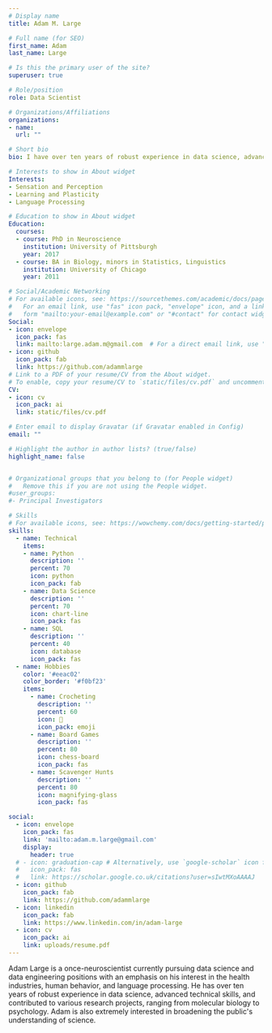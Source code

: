 ```yaml
---
# Display name
title: Adam M. Large

# Full name (for SEO)
first_name: Adam
last_name: Large

# Is this the primary user of the site?
superuser: true

# Role/position
role: Data Scientist

# Organizations/Affiliations
organizations:
- name: 
  url: ""

# Short bio
bio: I have over ten years of robust experience in data science, advanced technical skills, and contributed to various research projects, ranging from molecular biology to psychology. 

# Interests to show in About widget
Interests:
- Sensation and Perception
- Learning and Plasticity
- Language Processing

# Education to show in About widget
Education:
  courses:
  - course: PhD in Neuroscience
    institution: University of Pittsburgh
    year: 2017
  - course: BA in Biology, minors in Statistics, Linguistics
    institution: University of Chicago
    year: 2011

# Social/Academic Networking
# For available icons, see: https://sourcethemes.com/academic/docs/page-builder/#icons
#   For an email link, use "fas" icon pack, "envelope" icon, and a link in the
#   form "mailto:your-email@example.com" or "#contact" for contact widget.
Social:
- icon: envelope
  icon_pack: fas
  link: mailto:large.adam.m@gmail.com  # For a direct email link, use "mailto:test@example.org".
- icon: github
  icon_pack: fab
  link: https://github.com/adammlarge
# Link to a PDF of your resume/CV from the About widget.
# To enable, copy your resume/CV to `static/files/cv.pdf` and uncomment the lines below.
CV:
- icon: cv
  icon_pack: ai
  link: static/files/cv.pdf

# Enter email to display Gravatar (if Gravatar enabled in Config)
email: ""

# Highlight the author in author lists? (true/false)
highlight_name: false


# Organizational groups that you belong to (for People widget)
#   Remove this if you are not using the People widget.
#user_groups:
#- Principal Investigators

# Skills
# For available icons, see: https://wowchemy.com/docs/getting-started/page-builder/#icons
skills:
  - name: Technical
    items:
    - name: Python
      description: ''
      percent: 70
      icon: python
      icon_pack: fab
    - name: Data Science
      description: ''
      percent: 70
      icon: chart-line
      icon_pack: fas
    - name: SQL
      description: ''
      percent: 40
      icon: database
      icon_pack: fas
  - name: Hobbies
    color: '#eeac02'
    color_border: '#f0bf23'
    items:
      - name: Crocheting
        description: ''
        percent: 60
        icon: 🧶
        icon_pack: emoji
      - name: Board Games
        description: ''
        percent: 80
        icon: chess-board
        icon_pack: fas
      - name: Scavenger Hunts
        description: ''
        percent: 80
        icon: magnifying-glass
        icon_pack: fas

social:
  - icon: envelope
    icon_pack: fas
    link: 'mailto:adam.m.large@gmail.com'
    display:
      header: true
  # - icon: graduation-cap # Alternatively, use `google-scholar` icon from `ai` icon pack
  #   icon_pack: fas
  #   link: https://scholar.google.co.uk/citations?user=sIwtMXoAAAAJ
  - icon: github
    icon_pack: fab
    link: https://github.com/adammlarge
  - icon: linkedin
    icon_pack: fab
    link: https://www.linkedin.com/in/adam-large
  - icon: cv
    icon_pack: ai
    link: uploads/resume.pdf
---
```


Adam Large is a once-neuroscientist currently pursuing data science and data engineering positions with an emphasis on his interest in the health industries, human behavior, and language processing. He has over ten years of robust experience in data science, advanced technical skills, and contributed to various research projects, ranging from molecular biology to psychology. Adam is also extremely interested in broadening the public's understanding of science.
